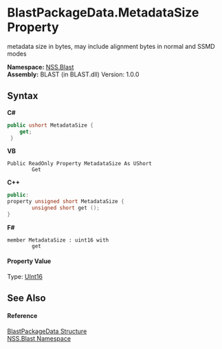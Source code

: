 # BlastPackageData.MetadataSize Property 
 

metadata size in bytes, may include alignment bytes in normal and SSMD modes

**Namespace:**&nbsp;<a href="88b55311-4a89-0894-e27a-e157e443c7f7.md">NSS.Blast</a><br />**Assembly:**&nbsp;BLAST (in BLAST.dll) Version: 1.0.0

## Syntax

**C#**<br />
``` C#
public ushort MetadataSize {
	get;
 }
```

**VB**<br />
``` VB
Public ReadOnly Property MetadataSize As UShort
		Get
```

**C++**<br />
``` C++
public:
property unsigned short MetadataSize {
		unsigned short get ();
}
```

**F#**<br />
``` F#
member MetadataSize : uint16 with 
		get

```


#### Property Value
Type: <a href="https://docs.microsoft.com/dotnet/api/system.uint16" target="_blank" rel="noopener noreferrer">UInt16</a>

## See Also


#### Reference
<a href="08d36c75-b5dc-8eaf-5936-daa952653fa2.md">BlastPackageData Structure</a><br /><a href="88b55311-4a89-0894-e27a-e157e443c7f7.md">NSS.Blast Namespace</a><br />